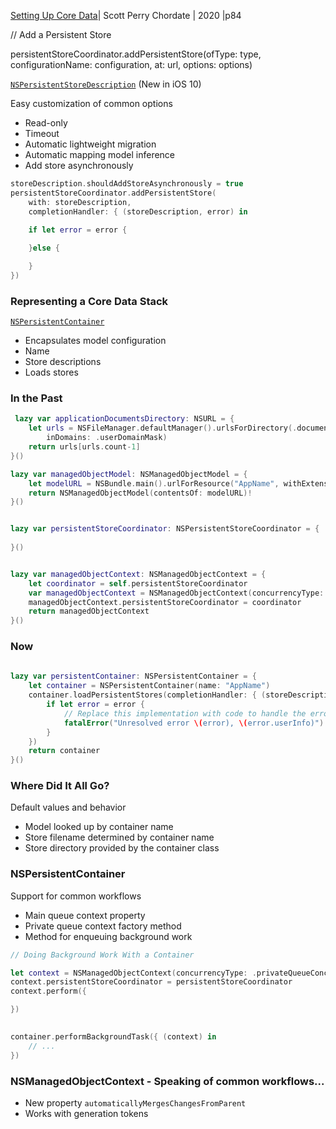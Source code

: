 


[Setting Up Core Data](3-stack-configuration.md)| Scott Perry Chordate | 2020 |p84

// Add a Persistent Store
 
  
persistentStoreCoordinator.addPersistentStore(ofType: type, configurationName: configuration,
at: url, options: options)

[`NSPersistentStoreDescription`](https://developer.apple.com/documentation/coredata/nspersistentstoredescription) (New in iOS 10)


Easy customization of common options 

- Read-only
- Timeout
- Automatic lightweight migration
- Automatic mapping model inference
- Add store asynchronously



```swift
storeDescription.shouldAddStoreAsynchronously = true
persistentStoreCoordinator.addPersistentStore(
    with: storeDescription,
    completionHandler: { (storeDescription, error) in
    
    if let error = error { 

    }else {

    } 
})
```


### Representing a Core Data Stack

[`NSPersistentContainer`](https://developer.apple.com/documentation/coredata/nspersistentcontainer)


- Encapsulates model configuration
- Name
- Store descriptions
- Loads stores

### In the Past

```swift
 lazy var applicationDocumentsDirectory: NSURL = {
    let urls = NSFileManager.defaultManager().urlsForDirectory(.documentDirectory,
        inDomains: .userDomainMask)
    return urls[urls.count-1]
}()

lazy var managedObjectModel: NSManagedObjectModel = {
    let modelURL = NSBundle.main().urlForResource("AppName", withExtension: "momd")!
    return NSManagedObjectModel(contentsOf: modelURL)!
}()


lazy var persistentStoreCoordinator: NSPersistentStoreCoordinator = {
    
}()


lazy var managedObjectContext: NSManagedObjectContext = {
    let coordinator = self.persistentStoreCoordinator
    var managedObjectContext = NSManagedObjectContext(concurrencyType: .mainQueueConcurrencyType)
    managedObjectContext.persistentStoreCoordinator = coordinator
    return managedObjectContext
}()
```

### Now

```swift
 
lazy var persistentContainer: NSPersistentContainer = {
    let container = NSPersistentContainer(name: "AppName")
    container.loadPersistentStores(completionHandler: { (storeDescription, error) in
        if let error = error {
            // Replace this implementation with code to handle the error appropriately.
            fatalError("Unresolved error \(error), \(error.userInfo)")
        } 
    })
    return container
}()
```

### Where Did It All Go?
Default values and behavior

- Model looked up by container name
- Store filename determined by container name
- Store directory provided by the container class

### NSPersistentContainer

Support for common workflows

- Main queue context property
- Private queue context factory method
- Method for enqueuing background work

```swift
// Doing Background Work With a Container

let context = NSManagedObjectContext(concurrencyType: .privateQueueConcurrencyType)
context.persistentStoreCoordinator = persistentStoreCoordinator
context.perform({

})

 
container.performBackgroundTask({ (context) in
    // ...
})
```

### NSManagedObjectContext - Speaking of common workflows...

- New property `automaticallyMergesChangesFromParent`
- Works with generation tokens

